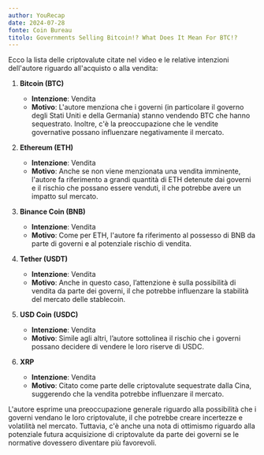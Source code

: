 ```yaml
---
author: YouRecap
date: 2024-07-28
fonte: Coin Bureau
titolo: Governments Selling Bitcoin!? What Does It Mean For BTC!?
---
```


Ecco la lista delle criptovalute citate nel video e le relative intenzioni dell'autore riguardo all'acquisto o alla vendita:

1. **Bitcoin (BTC)**
   - **Intenzione**: Vendita
   - **Motivo**: L'autore menziona che i governi (in particolare il governo degli Stati Uniti e della Germania) stanno vendendo BTC che hanno sequestrato. Inoltre, c'è la preoccupazione che le vendite governative possano influenzare negativamente il mercato.

2. **Ethereum (ETH)**
   - **Intenzione**: Vendita
   - **Motivo**: Anche se non viene menzionata una vendita imminente, l'autore fa riferimento a grandi quantità di ETH detenute dai governi e il rischio che possano essere venduti, il che potrebbe avere un impatto sul mercato.

3. **Binance Coin (BNB)**
   - **Intenzione**: Vendita
   - **Motivo**: Come per ETH, l'autore fa riferimento al possesso di BNB da parte di governi e al potenziale rischio di vendita.

4. **Tether (USDT)**
   - **Intenzione**: Vendita
   - **Motivo**: Anche in questo caso, l’attenzione è sulla possibilità di vendita da parte dei governi, il che potrebbe influenzare la stabilità del mercato delle stablecoin.

5. **USD Coin (USDC)**
   - **Intenzione**: Vendita
   - **Motivo**: Simile agli altri, l’autore sottolinea il rischio che i governi possano decidere di vendere le loro riserve di USDC.

6. **XRP**
   - **Intenzione**: Vendita
   - **Motivo**: Citato come parte delle criptovalute sequestrate dalla Cina, suggerendo che la vendita potrebbe influenzare il mercato.

L'autore esprime una preoccupazione generale riguardo alla possibilità che i governi vendano le loro criptovalute, il che potrebbe creare incertezze e volatilità nel mercato. Tuttavia, c'è anche una nota di ottimismo riguardo alla potenziale futura acquisizione di criptovalute da parte dei governi se le normative dovessero diventare più favorevoli.

